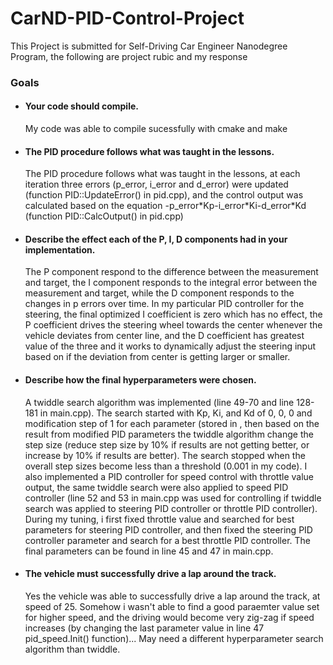 # CarND-PID-Control-Project
This Project is submitted for Self-Driving Car Engineer Nanodegree Program, the following are project rubic and my response
   
### Goals
* #### Your code should compile.
    My code was able to compile sucessfully with cmake and make
    
* #### The PID procedure follows what was taught in the lessons.
    The PID procedure follows what was taught in the lessons, at each iteration three errors (p_error, i_error and d_error) were updated (function PID::UpdateError() in pid.cpp), and the control output was calculated based on the equation -p_error\*Kp-i_error\*Ki-d_error\*Kd (function PID::CalcOutput() in pid.cpp)
    
* #### Describe the effect each of the P, I, D components had in your implementation.
    The P component respond to the difference between the measurement and target, the I component responds to the integral error between the measurement and target, while the D component responds to the changes in p errors over time. In my particular PID controller for the steering, the final optimized I coefficient is zero which has no effect, the P coefficient drives the steering wheel towards the center whenever the vehicle deviates from center line, and the D coefficient has greatest value of the three and it works to dynamically adjust the steering input based on if the deviation from center is getting larger or smaller.
    
* #### Describe how the final hyperparameters were chosen.
    A twiddle search algorithm was implemented (line 49-70 and line 128-181 in main.cpp). The search started with Kp, Ki, and Kd of 0, 0, 0 and modification step of 1 for each parameter (stored in , then based on the result from modified PID parameters the twiddle algorithm change the step size (reduce step size by 10% if results are not getting better, or increase by 10% if results are better). The search stopped when the overall step sizes become less than a threshold (0.001 in my code).
    I also implemented a PID controller for speed control with throttle value output, the same twiddle search were also applied to speed PID controller (line 52 and 53 in main.cpp was used for controlling if twiddle search was applied to steering PID controller or throttle PID controller).
    During my tuning, i first fixed throttle value and searched for best parameters for steering PID controller, and then fixed the steering PID controller parameter and search for a best throttle PID controller. The final parameters can be found in line 45 and 47 in main.cpp.
    
* #### The vehicle must successfully drive a lap around the track.
    Yes the vehicle was able to successfully drive a lap around the track, at speed of 25. Somehow i wasn't able to find a good paraemter value set for higher speed, and the driving would become very zig-zag if speed increases (by changing the last parameter value in line 47 pid_speed.Init() function)... May need a different hyperparameter search algorithm than twiddle.
